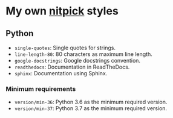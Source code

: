 # My own [nitpick] styles

## Python

- `single-quotes`: Single quotes for strings.
- `line-length-80`: 80 characters as maximum line length.
- `google-docstrings`: Google docstrings convention.
- `readthedocs`: Documentation in ReadTheDocs.
- `sphinx`: Documentation using Sphinx.

### Minimum requirements

- `version/min-36`: Python 3.6 as the minimum required version.
- `version/min-37`: Python 3.7 as the minimum required version.

[nitpick]: https://nitpick.readthedocs.io
